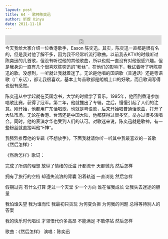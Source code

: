 ```yaml
---
layout: post
title: 64 - 歌神陈奕迅
author: 昕煜 Xinyu
date: 2011-11-18
---
```


<iframe src="https://archive.org/embed/slowchinese_201909/Slow_Chinese_064.mp3" width="500" height="30" frameborder="0" webkitallowfullscreen="true" mozallowfullscreen="true" allowfullscreen></iframe>
今天我给大家介绍一位香港歌手，Eason 陈奕迅。其实，陈奕迅一直都是很有名的，但是我对他了解不多，因为我不经常听流行歌曲。以前我去KTV的时候听过陈奕迅的几首歌，但没有听过他的其他歌曲，所以也就一直没有对他很感兴趣。但是我身边一直有几个很喜欢陈奕迅的“粉丝”，在他们的影响下，我试着听了听陈奕迅的歌。没想到，一听就让我就着迷了。无论是他唱的国语歌（普通话）还是粤语歌（广东话），都让我很喜欢，基本上每首歌都是朗朗上口的好歌，而且歌词写得也很有感觉。

陈奕迅从中学起就在英国念书，大学的时候学了音乐。1995年，他回到香港参加唱歌比赛，获得了冠军。第二年，他就推出了专辑。之后，慢慢引起了人们的注意。刚开始，他都用广东话唱歌，也就是粤语歌，后来开始唱普通话歌曲，打开了大陆市场。无论在香港、台湾还是中国大陆，他都获得过很多奖。举办过很多演唱会。同时，他的表演才华也受到人们的认可。对歌迷来说，陈奕迅就是歌神，有一些粉丝就直接叫他“E神”。

我强烈推荐他的专辑《不想放手》，下面我就请你听一听其中我最喜欢的一首歌《然后怎样》：

《然后怎样》歌词：

完成了所谓的理想
放纵了情绪的泛滥
汗都流干 天都微亮 然后怎样

拥有了旅行的空档
却遗失流浪的背囊
沿着轨道 一直浏览 然后怎样

假期过完 有什么打算
走过一个天堂 少一个方向
谁在催我成长 让我失去迷途的胆量

我怕谁失望 我为谁而忙
我最初只贪玩 为何变负担
为何我的问题 总得等待别人的答案

我的快乐时代唱烂
才领悟代价多高昂
不能满足 不敢停站 然后怎样

歌曲：《然后怎样》
演唱：陈奕迅

 

